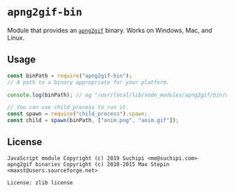 # `apng2gif-bin`

Module that provides an [`apng2gif`](http://apng2gif.sourceforge.net/) binary.
Works on Windows, Mac, and Linux.

## Usage

```js
const binPath = require("apng2gif-bin");
// A path to a binary appropriate for your platform.

console.log(binPath); // eg "/usr/local/lib/node_modules/apng2gif/bin/macosx/apng2gif"

// You can use child_process to run it.
const spawn = require("child_process").spawn;
const child = spawn(binPath, ["anim.png", "anim.gif"]);
```

## License

```
JavaScript module Copyright (c) 2019 Suchipi <me@suchipi.com>
apng2gif binaries Copyright (c) 2010-2015 Max Stepin <maxst@users.sourceforge.net>

License: zlib license
```
